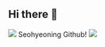 ## Hi there 👋
<img src="https://capsule-render.vercel.app/api?type=wave&color=BDBDC8&height=150&section=header" />
Seohyeoning Github!
<img src="https://capsule-render.vercel.app/api?type=wave&color=BDBDC8&height=150&section=footer" />

<!--
**seohyeoning/seohyeoning** is a ✨ _special_ ✨ repository because its `README.md` (this file) appears on your GitHub profile.

Here are some ideas to get you started:

- 🔭 I’m currently working on ...
- 🌱 I’m currently learning ...
- 👯 I’m looking to collaborate on ...
- 🤔 I’m looking for help with ...
- 💬 Ask me about ...
- 📫 How to reach me: ...
- 😄 Pronouns: ...
- ⚡ Fun fact: ...
-->
